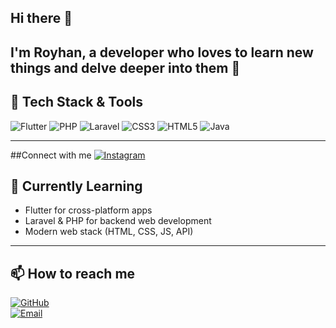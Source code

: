 ## Hi there 👋



I'm Royhan, a developer who loves to learn new things and delve deeper into them 🚀
---

## 🔧 Tech Stack & Tools

<!-- Badges -->
![Flutter](https://img.shields.io/badge/Flutter-02569B?style=for-the-badge&logo=flutter&logoColor=white)
![PHP](https://img.shields.io/badge/PHP-777BB4?style=for-the-badge&logo=php&logoColor=white)
![Laravel](https://img.shields.io/badge/Laravel-FF2D20?style=for-the-badge&logo=laravel&logoColor=white)
![CSS3](https://img.shields.io/badge/CSS3-1572B6?style=for-the-badge&logo=css&logoColor=white)
![HTML5](https://img.shields.io/badge/HTML5-E34F26?style=for-the-badge&logo=html5&logoColor=white)
![Java](https://img.shields.io/badge/Java-007396?style=for-the-badge&logo=java&logoColor=white)

---
##Connect with me
[![Instagram](https://img.shields.io/badge/Instagram-E4405F?style=for-the-badge&logo=instagram&logoColor=white)](https://instagram.com/royyhn._)


## 🌱 Currently Learning
- Flutter for cross-platform apps  
- Laravel & PHP for backend web development  
- Modern web stack (HTML, CSS, JS, API)

---

## 📫 How to reach me
[![GitHub](https://img.shields.io/badge/GitHub-100000?style=for-the-badge&logo=github&logoColor=white)](https://github.com/royy-debug)  
[![Email](https://img.shields.io/badge/Email-D14836?style=for-the-badge&logo=gmail&logoColor=white)](mailto:royibnu962@example.com)  
